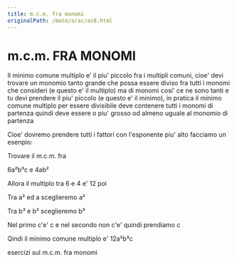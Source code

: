 ```yaml
---
title: m.c.m. fra monomi
originalPath: /mate/a/ac/ac8.html
---
```


m.c.m. FRA MONOMI
===

Il minimo comune multiplo e' il piu' piccolo fra i multipli comuni, cioe' devi trovare un monomio tanto grande che possa essere diviso fra tutti i monomi che consideri (e questo e' il multiplo) ma di monomi cosi' ce ne sono tanti e tu devi prendere il piu' piccolo (e questo e' il minimo), in pratica il minimo comune multiplo per essere divisibile deve contenere tutti i monomi di partenza quindi deve essere o piu' grosso od almeno uguale al monomio di partenza

Cioe' dovremo prendere tutti i fattori con l'esponente piu' alto facciamo un esenpio:

Trovare il m.c.m. fra

6a²b³c e 4ab²

Allora il multiplo tra 6 e 4 e' 12 poi

Tra a² ed a sceglieremo a²

Tra b³ e b² sceglieremo b³

Nel primo c'e' c e nel secondo non c'e' quindi prendiamo c

Qindi il minimo comune multiplo e' 12a²b³c



esercizi sul m.c.m. fra monomi

